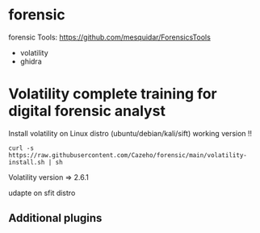 # forensic

forensic Tools: https://github.com/mesquidar/ForensicsTools

- volatility
- ghidra


# Volatility complete training for digital forensic analyst


Install volatility on Linux distro (ubuntu/debian/kali/sift) working version !!

```curl -s https://raw.githubusercontent.com/Cazeho/forensic/main/volatility-install.sh | sh```

Volatility version => 2.6.1

udapte on sfit distro


## Additional plugins
